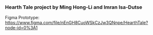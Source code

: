 ### Hearth Tale project by Ming Hong-Li and Imran Isa-Dutse

Figma Prototype: https://www.figma.com/file/nEnGH8CuoWSkCzJw3QNnpe/HearthTale?node-id=0%3A1
